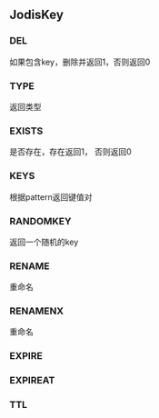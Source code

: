 ## JodisKey

### DEL
如果包含key，删除并返回1，否则返回0

### TYPE
返回类型

### EXISTS
是否存在，存在返回1， 否则返回0

### KEYS
根据pattern返回键值对

### RANDOMKEY
返回一个随机的key

### RENAME
重命名

### RENAMENX
重命名

### EXPIRE


### EXPIREAT

### TTL
